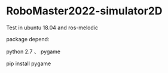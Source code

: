 # RoboMaster2022-simulator2D

Test in ubuntu 18.04 and ros-melodic 

package depend:

python 2.7 、 pygame

pip install pygame

